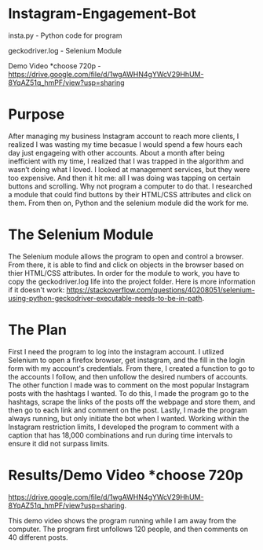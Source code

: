 # Instagram-Engagement-Bot
insta.py - Python code for program

geckodriver.log - Selenium Module

Demo Video *choose 720p - https://drive.google.com/file/d/1wgAWHN4gYWcV29HhUM-8YqAZ51q_hmPF/view?usp=sharing
# Purpose
After managing my business Instagram account to reach more clients, I realized I was wasting my time becasue I would spend a few hours each day just engageing with other accounts. About a month after being inefficient with my time, I realized that I was trapped in the algorithm and wasn’t doing what I loved. I looked at management services, but they were too expensive. And then it hit me: all I was doing was tapping on certain buttons and scrolling. Why not program a computer to do that. I researched a module that could find buttons by their HTML/CSS attributes and click on them. From then on, Python and the selenium module did the work for me.
# The Selenium Module
The Selenium module allows the program to open and control a browser. From there, it is able to find and click on objects in the browser based on thier HTML/CSS attributes. In order for the module to work, you have to copy the geckodriver.log life into the project folder. Here is more information if it doesn't work: https://stackoverflow.com/questions/40208051/selenium-using-python-geckodriver-executable-needs-to-be-in-path.
# The Plan
First I need the program to log into the instagram account. I utlized Selenium to open a firefox browser, get instagram, and the fill in the login form with my account's credentials. From there, I created a function to go to the accounts I follow, and then unfollow the desired numbers of accounts. The other function I made was to comment on the most popular Instagram posts with the hashtags I wanted. To do this, I made the program go to the hashtags, scrape the links of the posts off the webpage and store them, and then go to each link and comment on the post. Lastly, I made the program always running, but only initiate the bot when I wanted. Working within the Instagram restriction limits, I developed the program to comment with a caption that has 18,000 combinations and run during time intervals to ensure it did not surpass limits.
# Results/Demo Video *choose 720p
https://drive.google.com/file/d/1wgAWHN4gYWcV29HhUM-8YqAZ51q_hmPF/view?usp=sharing. 

This demo video shows the program running while I am away from the computer. The program first unfollows 120 people, and then comments on 40 different posts.
